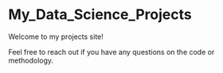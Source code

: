 # My_Data_Science_Projects

Welcome to my projects site!

Feel free to reach out if you have any questions on the code or methodology.
